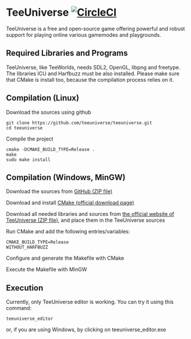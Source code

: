 TeeUniverse [![CircleCI](https://circleci.com/gh/teeuniverse/teeuniverse.svg?style=svg)](https://circleci.com/gh/teeuniverse/teeuniverse)
=============

TeeUniverse is a free and open-source game offering powerful and robust support for playing online various gamemodes and playgrounds.


Required Libraries and Programs
-------

TeeUniverse, like TeeWorlds, needs SDL2, OpenGL, libpng and freetype.
The libraries ICU and Harfbuzz must be also installed.
Please make sure that CMake is install too, because the compilation process relies on it.


Compilation (Linux)
-------

Download the sources using github
```
git clone https://github.com/teeuniverse/teeuniverse.git
cd teeuniverse
```

Compile the project
```
cmake -DCMAKE_BUILD_TYPE=Release .
make
sudo make install
```


Compilation (Windows, MinGW)
-------

Download the sources from [GitHub (ZIP file)](https://github.com/teeuniverse/teeuniverse/archive/master.zip)

Download and install [CMake (official download page)](https://cmake.org/download)

Download all needed libraries and sources from [the official website of TeeUniverse (ZIP file)](http://teeuniverse.net/data/teeuniverse-windows-libs.zip), and place them in the TeeUniverse sources

Run CMake and add the following entries/variables:
```
CMAKE_BUILD_TYPE=Release
WITHOUT_HARFBUZZ
```

Configure and generate the Makefile with CMake

Execute the Makefile with MinGW


Execution
-------

Currently, only TeeUniverse editor is working. You can try it using this command:
```
teeuniverse_editor
```
or, if you are using Windows, by clicking on teeuniverse_editor.exe

